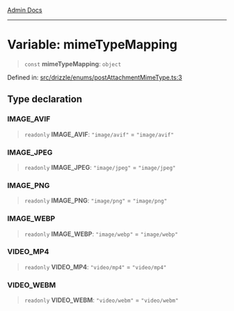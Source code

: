 [Admin Docs](/)

***

# Variable: mimeTypeMapping

> `const` **mimeTypeMapping**: `object`

Defined in: [src/drizzle/enums/postAttachmentMimeType.ts:3](https://github.com/gautam-divyanshu/talawa-api/blob/22f85ff86fcf5f38b53dcdb9fe90ab33ea32d944/src/drizzle/enums/postAttachmentMimeType.ts#L3)

## Type declaration

### IMAGE\_AVIF

> `readonly` **IMAGE\_AVIF**: `"image/avif"` = `"image/avif"`

### IMAGE\_JPEG

> `readonly` **IMAGE\_JPEG**: `"image/jpeg"` = `"image/jpeg"`

### IMAGE\_PNG

> `readonly` **IMAGE\_PNG**: `"image/png"` = `"image/png"`

### IMAGE\_WEBP

> `readonly` **IMAGE\_WEBP**: `"image/webp"` = `"image/webp"`

### VIDEO\_MP4

> `readonly` **VIDEO\_MP4**: `"video/mp4"` = `"video/mp4"`

### VIDEO\_WEBM

> `readonly` **VIDEO\_WEBM**: `"video/webm"` = `"video/webm"`
